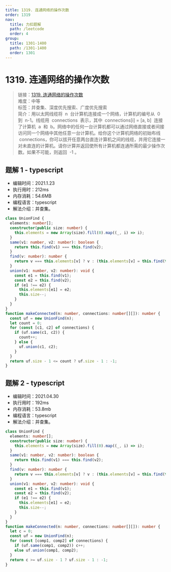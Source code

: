 ```yaml
---
title: 1319. 连通网络的操作次数
order: 1319
nav:
  title: 力扣题解
  path: /leetcode
  order: 4
group:
  title: 1301-1400
  path: /1301-1400
  order: 1301
---
```


# 1319. 连通网络的操作次数

> 链接：[1319. 连通网络的操作次数](https://leetcode-cn.com/problems/number-of-operations-to-make-network-connected/)  
> 难度：中等  
> 标签：并查集、深度优先搜索、广度优先搜索  
> 简介：用以太网线缆将  n  台计算机连接成一个网络，计算机的编号从  0  到  n-1。线缆用  connections  表示，其中  connections[i] = [a, b]  连接了计算机  a  和  b。网络中的任何一台计算机都可以通过网络直接或者间接访问同一个网络中其他任意一台计算机。给你这个计算机网络的初始布线  connections，你可以拔开任意两台直连计算机之间的线缆，并用它连接一对未直连的计算机。请你计算并返回使所有计算机都连通所需的最少操作次数。如果不可能，则返回  -1 。

## 题解 1 - typescript

- 编辑时间：2021.1.23
- 执行用时：212ms
- 内存消耗：54.6MB
- 编程语言：typescript
- 解法介绍：并查集。

```typescript
class UnionFind {
  elements: number[];
  constructor(public size: number) {
    this.elements = new Array(size).fill(0).map((_, i) => i);
  }
  same(v1: number, v2: number): boolean {
    return this.find(v1) === this.find(v2);
  }
  find(v: number): number {
    return v === this.elements[v] ? v : (this.elements[v] = this.find(this.elements[v]));
  }
  union(v1: number, v2: number): void {
    const e1 = this.find(v1);
    const e2 = this.find(v2);
    if (e1 !== e2) {
      this.elements[e1] = e2;
      this.size--;
    }
  }
}
function makeConnected(n: number, connections: number[][]): number {
  const uf = new UnionFind(n);
  let count = 0;
  for (const [c1, c2] of connections) {
    if (uf.same(c1, c2)) {
      count++;
    } else {
      uf.union(c1, c2);
    }
  }
  return uf.size - 1 <= count ? uf.size - 1 : -1;
}
```

## 题解 2 - typescript

- 编辑时间：2021.04.30
- 执行用时：192ms
- 内存消耗：53.8mb
- 编程语言：typescript
- 解法介绍：并查集。

```typescript
class UnionFind {
  elements: number[];
  constructor(public size: number) {
    this.elements = new Array(size).fill(0).map((_, i) => i);
  }
  same(v1: number, v2: number): boolean {
    return this.find(v1) === this.find(v2);
  }
  find(v: number): number {
    return v === this.elements[v] ? v : (this.elements[v] = this.find(this.elements[v]));
  }
  union(v1: number, v2: number): void {
    const e1 = this.find(v1);
    const e2 = this.find(v2);
    if (e1 !== e2) {
      this.elements[e1] = e2;
      this.size--;
    }
  }
}
function makeConnected(n: number, connections: number[][]): number {
  let c = 0;
  const uf = new UnionFind(n);
  for (const [comp1, comp2] of connections) {
    if (uf.same(comp1, comp2)) c++;
    else uf.union(comp1, comp2);
  }
  return c >= uf.size - 1 ? uf.size - 1 : -1;
}
```
